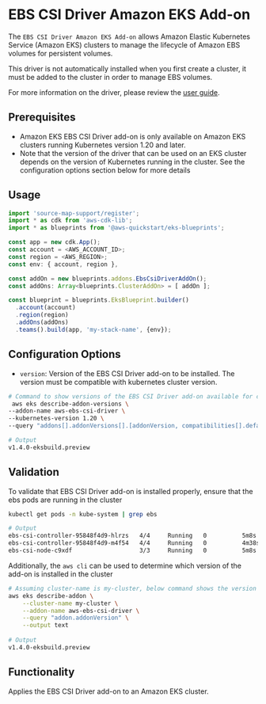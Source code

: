 # EBS CSI Driver Amazon EKS Add-on

The `EBS CSI Driver Amazon EKS Add-on` allows Amazon Elastic Kubernetes Service (Amazon EKS) clusters to manage the lifecycle of Amazon EBS volumes for persistent volumes.

This driver is not automatically installed when you first create a cluster, it must be added to the cluster in order to manage EBS volumes.

For more information on the driver, please review the [user guide](https://docs.aws.amazon.com/eks/latest/userguide/ebs-csi.html).

## Prerequisites
- Amazon EKS EBS CSI Driver add-on is only available on Amazon EKS clusters running Kubernetes version 1.20 and later.
- Note that the version of the driver that can be used on an EKS cluster depends on the version of Kubernetes running in the cluster. See the configuration options section below for more details

## Usage

```typescript
import 'source-map-support/register';
import * as cdk from 'aws-cdk-lib';
import * as blueprints from '@aws-quickstart/eks-blueprints';

const app = new cdk.App();
const account = <AWS_ACCOUNT_ID>;
const region = <AWS_REGION>;
const env: { account, region },

const addOn = new blueprints.addons.EbsCsiDriverAddOn();
const addOns: Array<blueprints.ClusterAddOn> = [ addOn ];

const blueprint = blueprints.EksBlueprint.builder()
  .account(account) 
  .region(region)
  .addOns(addOns)
  .teams().build(app, 'my-stack-name', {env});
```

## Configuration Options

- `version`: Version of the EBS CSI Driver add-on to be installed. The version must be compatible with kubernetes cluster version. 

```bash
# Command to show versions of the EBS CSI Driver add-on available for cluster version is 1.20
 aws eks describe-addon-versions \
--addon-name aws-ebs-csi-driver \
--kubernetes-version 1.20 \
--query "addons[].addonVersions[].[addonVersion, compatibilities[].defaultVersion]" --output text

# Output
v1.4.0-eksbuild.preview

```

## Validation

To validate that EBS CSI Driver add-on is installed properly, ensure that the ebs pods are running in the cluster

```bash
kubectl get pods -n kube-system | grep ebs

# Output
ebs-csi-controller-95848f4d9-hlrzs   4/4     Running   0          5m8s
ebs-csi-controller-95848f4d9-m4f54   4/4     Running   0          4m38s
ebs-csi-node-c9xdf                   3/3     Running   0          5m8s


```

Additionally, the `aws cli` can be used to determine which version of the add-on is installed in the cluster
```bash
# Assuming cluster-name is my-cluster, below command shows the version of coredns installed. Check if it is same as the version installed via EKS add-on
aws eks describe-addon \
    --cluster-name my-cluster \
    --addon-name aws-ebs-csi-driver \
    --query "addon.addonVersion" \
    --output text
    
# Output
v1.4.0-eksbuild.preview
```  

## Functionality

Applies the EBS CSI Driver add-on to an Amazon EKS cluster. 